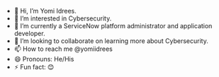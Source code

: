 - 👋 Hi, I’m Yomi Idrees. 
- 👀 I’m interested in Cybersecurity. 
- 🌱 I’m currently a ServiceNow platform administrator and application developer. 
- 💞️ I’m looking to collaborate on learning more about Cybersecurity.
- 📫 How to reach me @yomiidrees
- 😄 Pronouns: He/His
- ⚡ Fun fact: 😊

<!---
yomiidrees/yomiidrees is a ✨ special ✨ repository because its `README.md` (this file) appears on your GitHub profile.
You can click the Preview link to take a look at your changes.
--->
